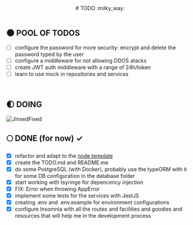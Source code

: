 <div align="center">
  # TODO :milky_way:
</div>

</br>

## :new_moon: POOL OF TODOS

* [ ] configure the password for more security: encrypt and delete the password typed by the user
* [ ] configure a middleware for not allowing DDOS atacks
* [ ] create JWT auth middleware with a range of 24h/token
* [ ] learn to use mock in repositories and services

</br>

## :first_quarter_moon: DOING 

<img alt="JinxedFixed" src="./git_assets/jinxfix.gif" />

</br>

## :full_moon: DONE (for now) ✓

* [x] refactor and adapt to the [node template](https://github.com/DiegoPrestesGit/node-typescript)
* [x] create the TODO.md and README.me
* [x] do some PostgreSQL (with Docker), probably use the typeORM with it for some DB configuration in the database folder
* [x] start working with tsyringe for depencency injection
* [x] FIX: Error when throwing AppError
* [x] implement some tests for the services with JestJS
* [x] creating .env and .env.example for environment configurations
* [x] configure Insomnia with all the routes and facilities and goodies and resources that will help me in the development process

</br>
